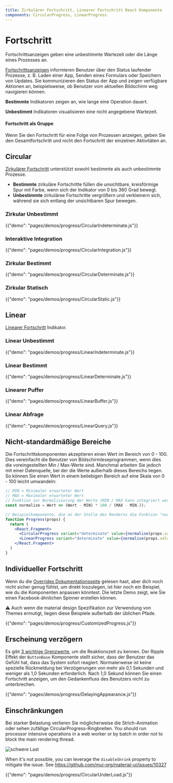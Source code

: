 ```yaml
---
title: Zirkulärer Fortschritt, Linearer Fortschritt React Komponente
components: CircularProgress, LinearProgress
---
```

# Fortschritt

<p class="description">Fortschrittsanzeigen geben eine unbestimmte Wartezeit oder die Länge eines Prozesses an.</p>

[Fortschrittsanzeigen](https://material.io/design/components/progress-indicators.html) informieren Benutzer über den Status laufender Prozesse, z. B. Laden einer App, Senden eines Formulars oder Speichern von Updates. Sie kommunizieren den Status der App und zeigen verfügbare Aktionen an, beispielsweise, ob Benutzer vom aktuellen Bildschirm weg navigieren können.

**Bestimmte** Indikatoren zeigen an, wie lange eine Operation dauert.

**Unbestimmt** Indikatoren visualisieren eine nicht angegebene Wartezeit.

#### Fortschritt als Gruppe

Wenn Sie den Fortschritt für eine Folge von Prozessen anzeigen, geben Sie den Gesamtfortschritt und nicht den Fortschritt der einzelnen Aktivitäten an.

## Circular

[Zirkulärer Fortschritt](https://material.io/design/components/progress-indicators.html#circular-progress-indicators) unterstützt sowohl bestimmte als auch unbestimmte Prozesse.

- **Bestimmte** zirkuläre Fortschritte füllen die unsichtbare, kreisförmige Spur mit Farbe, wenn sich der Indikator von 0 bis 360 Grad bewegt.
- **Unbestimmte** zirkuläree Fortschritte vergrößern und verkleinern sich, während sie sich entlang der unsichtbaren Spur bewegen.

### Zirkular Unbestimmt

{{"demo": "pages/demos/progress/CircularIndeterminate.js"}}

### Interaktive Integration

{{"demo": "pages/demos/progress/CircularIntegration.js"}}

### Zirkular Bestimmt

{{"demo": "pages/demos/progress/CircularDeterminate.js"}}

### Zirkular Statisch

{{"demo": "pages/demos/progress/CircularStatic.js"}}

## Linear

[Linearer Fortschritt](https://material.io/design/components/progress-indicators.html#linear-progress-indicators) Indikator.

### Linear Unbestimmt

{{"demo": "pages/demos/progress/LinearIndeterminate.js"}}

### Linear Bestimmt

{{"demo": "pages/demos/progress/LinearDeterminate.js"}}

### Linearer Puffer

{{"demo": "pages/demos/progress/LinearBuffer.js"}}

### Linear Abfrage

{{"demo": "pages/demos/progress/LinearQuery.js"}}

## Nicht-standardmäßige Bereiche

Die Fortschrittskomponenten akzeptieren einen Wert im Bereich von 0 - 100. Dies vereinfacht die Benutzer von Bildschirmleseprogrammen, wenn dies die voreingestellten Min / Max-Werte sind. Manchmal arbeiten Sie jedoch mit einer Datenquelle, bei der die Werte außerhalb dieses Bereichs liegen. So können Sie einen Wert in einem beliebigen Bereich auf eine Skala von 0 - 100 leicht umwandeln:

```jsx
// MIN = Minimaler erwarteter Wert
// MAX = Maximaler erwarteter Wert
// Funktion zur Normalisierung der Werte (MIN / MAX kann integriert werden)
const normalize = Wert => (Wert - MIN) * 100 / (MAX - MIN.));

// Beispielkomponente, die an der Stelle des Renderns die Funktion "normalise" verwendet.
function Progress(props) {
  return (
    <React.Fragment>
      <CircularProgress variant="determinate" value={normalise(props.value)} />
      <LinearProgress variant="determinate" value={normalise(props.value)} />
    </React.Fragment>
  )
}
```

## Individueller Fortschritt

Wenn du die [Overrides Dokumentationsseite](/customization/overrides/) gelesen hast, aber dich noch nicht sicher genug fühlst, um direkt loszulegen, ist hier noch ein Beispiel, wie du die Komponenten anpassen könntest. Die letzte Demo zeigt, wie Sie einen Facebook-ähnlichen Spinner erstellen können.

⚠️ Auch wenn die material design Spezifikation zur Verwendung von Themes ermutigt, liegen diese Beispiele außerhalb der üblichen Pfade.

{{"demo": "pages/demos/progress/CustomizedProgress.js"}}

## Erscheinung verzögern

Es gibt [3 wichtige Grenzwerte](https://www.nngroup.com/articles/response-times-3-important-limits/), um die Reaktionszeit zu kennen. Der Ripple Effekt der `ButtonBase` Komponente stellt sicher, dass der Benutzer das Gefühl hat, dass das System sofort reagiert. Normalerweise ist keine spezielle Rückmeldung bei Verzögerungen von mehr als 0,1 Sekunden und weniger als 1,0 Sekunden erforderlich. Nach 1,0 Sekund können Sie einen Fortschritt anzeigen, um den Gedankenfluss des Benutzers nicht zu unterbrechen.

{{"demo": "pages/demos/progress/DelayingAppearance.js"}}

## Einschränkungen

Bei starker Belastung verlieren Sie möglicherweise die Strich-Animation oder sehen zufällige CircularProgress-Ringbreiten. You should run processor intensive operations in a web worker or by batch in order not to block the main rendering thread.

![schwere Last](/static/images/progress/heavy-load.gif)

When it's not possible, you can leverage the `disableShrink` property to mitigate the issue. See https://github.com/mui-org/material-ui/issues/10327

{{"demo": "pages/demos/progress/CircularUnderLoad.js"}}